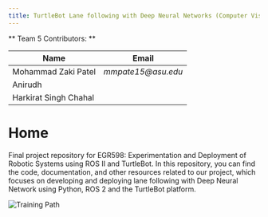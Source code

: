 ```yaml
---
title: TurtleBot Lane following with Deep Neural Networks (Computer Vision)
---
```



** Team 5 Contributors: **

|    Name                                |    Email    |
| -----------                            | ----------- |
| Mohammad Zaki Patel                    |_mmpate15@asu.edu_ |
| Anirudh                     ||
| Harkirat Singh Chahal          |           |

# Home



Final project repository for EGR598: Experimentation and Deployment of Robotic Systems using ROS II and TurtleBot. In this repository, you can find the code, documentation, and other resources related to our project, which focuses on developing and deploying lane following with Deep Neural Network using Python, ROS 2 and the TurtleBot platform.

![Training Path](/Image/path.jpg)
